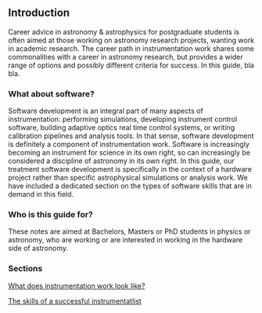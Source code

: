 
## Introduction

Career advice in astronomy & astrophysics for postgraduate students is often aimed at those working on astronomy research projects, wanting work in academic research. The career path in instrumentation work shares some commonalities with a career in astronomy research, but provides a wider range of options and possibly different criteria for success. In this guide, bla bla.

### What about software?

Software development is an integral part of many aspects of instrumentation: performing simulations, developing instrument control software, building adaptive optics real time control systems, or writing calibration pipelines and analysis tools. In that sense, software development is definitely a component of instrumentation work. Software is increasingly becoming an instrument for science in its own right, so can increasingly be considered a discipline of astronomy in its own right. In this guide, our treatment software development is specifically in the context of a hardware project rather than specific astrophysical simulations or analysis work. We have included a dedicated section on the types of software skills that are in demand in this field.

### Who is this guide for?

These notes are aimed at Bachelors, Masters or PhD students in physics or astronomy, who are working or are interested in working in the hardware side of astronomy.


### Sections

[What does instrumentation work look like?](instrumentation-what.md)


[The skills of a successful instrumentatlist](instrumentation-skills.md)